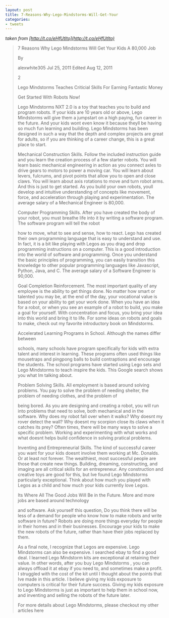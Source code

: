 ```yaml
---
layout: post
title: 7-Reasons-Why-Lego-Mindstorms-Will-Get-Your
categories:
- tweets
---
```

*taken from [http://t.co/eHfUtlto](http://t.co/eHfUtlto)*
>7 Reasons Why Lego Mindstorms Will Get Your Kids A 80,000 Job
>
>By
>
>alexwhite305 Jul 25, 2011 Edited Aug 12, 2011
>
>2
>
>Lego Mindstorms Teaches Criticial Skills For Earning Fantastic Money
>
>Get Started With Robots Now!
>
>Lego Mindstorms NXT 2.0 is a toy that teaches you to build and program robots. If your kids are  10 years old or above, Lego Mindstorms will give them a jumpstart on a high paying, fun career in the future. And your kids wont even know it because theyll be having so much fun learning and building. Lego Mindstorms has been  designed in such a way that the depth and complex projects are great for adults, so if you are thinking of a career change, this is a great place to start.
>
>Mechanical Construction Skills. Follow the  included instruction guide and you learn the creation  process of a few starter robots. You will learn basic mechanical  engineering in action as you connect axles to drive gears to motors  to power a moving car. You will learn about levers, fulcrums, and  pivot points that allow you to open and close claws. You will learn about  axis rotations to move and turn robot arms. And this is just to get  started. As you build your own robots, youll develop and intuitive  understanding of concepts like movement, force, and acceleration  through playing and experimentation. The average salary of a  Mechanical Engineer is 80,000.
>
>Computer Programming Skills. After you have created  the body of your robot, you must breathe life into it by writing a  software program. The software program will tell the robot
>
>how to  move, what to see and sense, how to react. Lego has created their  own programming language that is easy to understand and use. In  fact, it is a bit like playing with Legos as you drag and drop  programming instructions on a computer. This is a good introduction  into the world of software and programming. Once you understand the  basic principles of programming, you can easily transition this  knowledge to other popular programming languages like Javascript,  Python, Java, and C. The average  salary of a Software Engineer is 90,000.
>
>Goal Completion Reinforcement. The  most important quality of any employee is the ability to get things  done. No matter how smart or talented you may be, at the end of the  day, your vocational value is based on your ability to get your work  done. When you have an idea for a robot, or when you see an example  of a robot to build, you make a goal for yourself. With  concentration and focus, you bring your idea into this world and  bring it to life. For some ideas on robots and goals to make, check  out my favorite introductory book on Mindstorms.
>
>Accelerated Learning Programs in School. Although the  names differ between
>
>schools, many schools have program specifically  for kids with extra talent and interest in learning. These programs often used things like mousetraps and pingpong balls to  build contraptions and encourage the students. The school programs  have started using Lego sets and Lego Mindstorms to teach inspire  the kids. This Google search shows you what Im talking about.
>
>Problem Solving Skills. All employment is based around  solving problems. You pay to solve the problem of needing shelter,  the problem of needing clothes, and the problem of
>
>being bored. As  you are designing and creating a robot, you will run into problems  that need to solve, both mechanical and in the software. Why  does my robot fall over when it walks? Why doesnt my rover detect  the wall? Why doesnt my scorpion close its claws when it catches  its prey? Often times, there will be many ways to solve a specific  problem. Working and experimenting with what works and what doesnt helps build confidence in solving pratical problems.
>
>Inventing and Entrepreneurial Skills. The kind of  successful career you want for your kids doesnt involve them  working at Mc. Donalds. Or at least not forever. The wealthiest,  most successful people are those that create new things. Building,  dreaming, constructing, and imaging are all critical skills for an  entrepreneur. Any construction and creative toys are good for this,  but Ive found Lego Mindstorms particularly exceptional. Think  about how much you played with Legos as a child and how much your  kids currently love Legos.
>
>Its Where All The Good Jobs Will Be in the Future. More and more jobs are based around technology
>
>and software. Ask  yourself this question, Do you think there will be less of a  demand for people who know how to make robots and write software in  future? Robots are doing more things everyday for people in their  homes and in their businesses. Encourage your kids to make the new robots of the future, rather than have their jobs  replaced by them.
>
>As a final note, I recognize that Legos are expensive. Lego Mindstorms can also be expensive. I searched ebay to find a good deal. I learned Lego Mindstorm  kits are exceptional at retaining their value. In other words, after you buy Lego Mindstorms , you can always offload it at ebay if you need to, and sometimes make a profit. I struggled with the cost of the kit until I thought about the points that Ive made in this article. I believe giving my kids exposure to computers is critical for their future success. Giving my kids exposure to Lego Mindstorms is just as important to help them in school now, and inventing and selling the robots of the future later.
>
>For more details about Lego Mindstorms, please checkout my other articles here
>
>